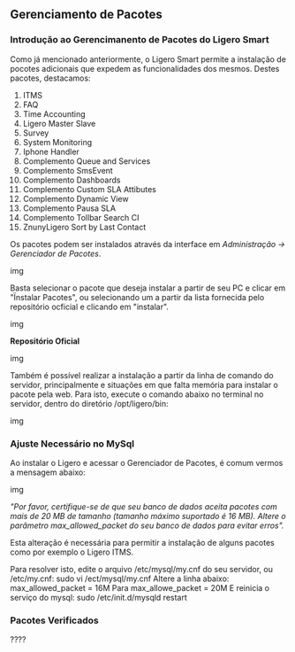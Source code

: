 ## Gerenciamento de Pacotes 

### Introdução ao Gerencimanento de Pacotes do Ligero Smart

Como já mencionado anteriormente, o Ligero Smart permite a instalação de pocotes adicionais que expedem as funcionalidades dos mesmos. Destes pacotes, destacamos:

1. ITMS
2. FAQ
3. Time Accounting
4. Ligero Master Slave
5. Survey
6. System Monitoring
7. Iphone Handler
8. Complemento Queue and Services 
9. Complemento SmsEvent
10. Complemento Dashboards
11. Complemento Custom SLA Attibutes 
12. Complemento Dynamic View 
13. Complemento Pausa SLA 
14. Complemento Tollbar Search CI
15. ZnunyLigero Sort by Last Contact

Os pacotes podem ser instalados através da interface em *Administração -> Gerenciador de Pacotes*.

img

Basta selecionar o pacote que deseja instalar a partir de seu PC e clicar em "Ïnstalar Pacotes", ou selecionando um a partir da lista fornecida pelo repositório ocficial e clicando em "instalar".

img

__Repositório Oficial__

img

Também é possível realizar a instalação a partir da linha de comando do servidor, principalmente e situações em que falta memória para instalar o pacote pela web. Para isto, execute o comando abaixo no terminal no servidor, dentro do diretório /opt/ligero/bin:

img

### Ajuste Necessário no MySql

Ao instalar o Ligero e acessar o Gerenciador de Pacotes, é comum vermos a mensagem abaixo:

img

*"Por favor, certifique-se de que seu banco de dados aceita pacotes com mais de 20 MB de tamanho (tamanho máximo suportado é 16 MB). Altere o parâmetro max_allowed_packet do seu banco de dados para evitar erros".*

Esta alteração é necessária para permitir a instalação de alguns pacotes como por exemplo o Ligero ITMS.

Para resolver isto, edite o arquivo /etc/mysql/my.cnf do seu servidor, ou /etc/my.cnf: 
sudo vi /ect/mysql/my.cnf
Altere a linha abaixo:
max_allowed_packet  = 16M
Para
max_allowe_packet   = 20M
E reinicia o serviço do mysql:
sudo /etc/init.d/mysqld restart

### Pacotes Verificados 

????